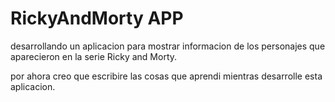 # RickyAndMorty APP

desarrollando un aplicacion para mostrar informacion de los personajes que aparecieron en la serie Ricky and Morty.

por ahora creo que escribire las cosas que aprendi mientras desarrolle esta aplicacion.